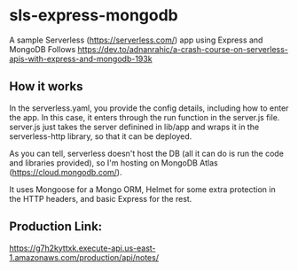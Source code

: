 # sls-express-mongodb
A sample Serverless (https://serverless.com/) app using Express and MongoDB
Follows https://dev.to/adnanrahic/a-crash-course-on-serverless-apis-with-express-and-mongodb-193k

## How it works
In the serverless.yaml, you provide the config details, including how to enter the app. In this case, it enters through the run function in the server.js file. server.js just takes the server definined in lib/app and wraps it in the serverless-http library, so that it can be deployed.

As you can tell, serverless doesn't host the DB (all it can do is run the code and libraries provided), so I'm hosting on MongoDB Atlas (https://cloud.mongodb.com/).

It uses Mongoose for a Mongo ORM, Helmet for some extra protection in the HTTP headers, and basic Express for the rest.

## Production Link:
https://g7h2kyttxk.execute-api.us-east-1.amazonaws.com/production/api/notes/
